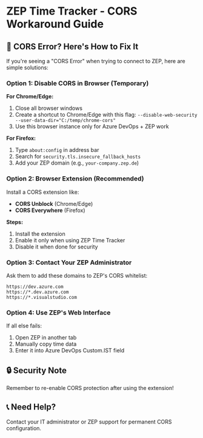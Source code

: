 # ZEP Time Tracker - CORS Workaround Guide

## 🚨 CORS Error? Here's How to Fix It

If you're seeing a "CORS Error" when trying to connect to ZEP, here are simple solutions:

### Option 1: Disable CORS in Browser (Temporary)
**For Chrome/Edge:**
1. Close all browser windows
2. Create a shortcut to Chrome/Edge with this flag: `--disable-web-security --user-data-dir="C:/temp/chrome-cors"`
3. Use this browser instance only for Azure DevOps + ZEP work

**For Firefox:**
1. Type `about:config` in address bar
2. Search for `security.tls.insecure_fallback_hosts`
3. Add your ZEP domain (e.g., `your-company.zep.de`)

### Option 2: Browser Extension (Recommended)
Install a CORS extension like:
- **CORS Unblock** (Chrome/Edge)
- **CORS Everywhere** (Firefox)

**Steps:**
1. Install the extension
2. Enable it only when using ZEP Time Tracker
3. Disable it when done for security

### Option 3: Contact Your ZEP Administrator
Ask them to add these domains to ZEP's CORS whitelist:
```
https://dev.azure.com
https://*.dev.azure.com
https://*.visualstudio.com
```

### Option 4: Use ZEP's Web Interface
If all else fails:
1. Open ZEP in another tab
2. Manually copy time data
3. Enter it into Azure DevOps Custom.IST field

## 🔒 Security Note
Remember to re-enable CORS protection after using the extension!

## 📞 Need Help?
Contact your IT administrator or ZEP support for permanent CORS configuration. 